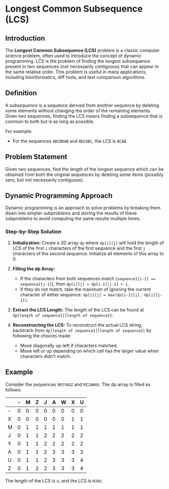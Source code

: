 # Longest Common Subsequence (LCS)

## Introduction

The **Longest Common Subsequence (LCS)** problem is a classic computer science problem, often used to introduce the
concept of dynamic programming. LCS is the problem of finding the longest subsequence present in two sequences (not
necessarily contiguous) that can appear in the same relative order. This problem is useful in many applications,
including bioinformatics, diff tools, and text comparison algorithms.

## Definition

A *subsequence* is a sequence derived from another sequence by deleting some elements without changing the order of the
remaining elements. Given two sequences, finding the LCS means finding a subsequence that is common to both but is as
long as possible.

For example:

- For the sequences `ABCBDAB` and `BDCABC`, the LCS is `BCAB`.

## Problem Statement

Given two sequences, find the length of the longest sequence which can be obtained from both the original sequences by
deleting some items (possibly zero, but not necessarily contiguous).

## Dynamic Programming Approach

Dynamic programming is an approach to solve problems by breaking them down into simpler subproblems and storing the
results of these subproblems to avoid computing the same results multiple times.

### Step-by-Step Solution

1. **Initialization:**
   Create a 2D array `dp` where `dp[i][j]` will hold the length of LCS of the first `i` characters of the first sequence
   and the first `j` characters of the second sequence. Initialize all elements of this array to 0.

2. **Filling the dp Array:**
    - If the characters from both sequences match (`sequence1[i-1] == sequence2[j-1]`), then
      `dp[i][j] = dp[i-1][j-1] + 1`.
    - If they do not match, take the maximum of ignoring the current character of either sequence:
      `dp[i][j] = max(dp[i-1][j], dp[i][j-1])`.

3. **Extract the LCS Length:**
   The length of the LCS can be found at `dp[length of sequence1][length of sequence2]`.

4. **Reconstructing the LCS:**
   To reconstruct the actual LCS string, backtrack from `dp[length of sequence1][length of sequence2]` by following the
   choices made:
    - Move diagonally up-left if characters matched.
    - Move left or up depending on which cell has the larger value when characters didn't match.

## Example

Consider the sequences `XMJYAUZ` and `MZJAWXU`. The dp array is filled as follows:

|   | - | M | Z | J | A | W | X | U |
|---|---|---|---|---|---|---|---|---|
| - | 0 | 0 | 0 | 0 | 0 | 0 | 0 | 0 |
| X | 0 | 0 | 0 | 0 | 0 | 0 | 1 | 1 |
| M | 0 | 1 | 1 | 1 | 1 | 1 | 1 | 1 |
| J | 0 | 1 | 1 | 2 | 2 | 2 | 2 | 2 |
| Y | 0 | 1 | 1 | 2 | 2 | 2 | 2 | 2 |
| A | 0 | 1 | 1 | 2 | 3 | 3 | 3 | 3 |
| U | 0 | 1 | 1 | 2 | 3 | 3 | 3 | 4 |
| Z | 0 | 1 | 2 | 2 | 3 | 3 | 3 | 4 |

The length of the LCS is `4`, and the LCS is `MJAU`.
